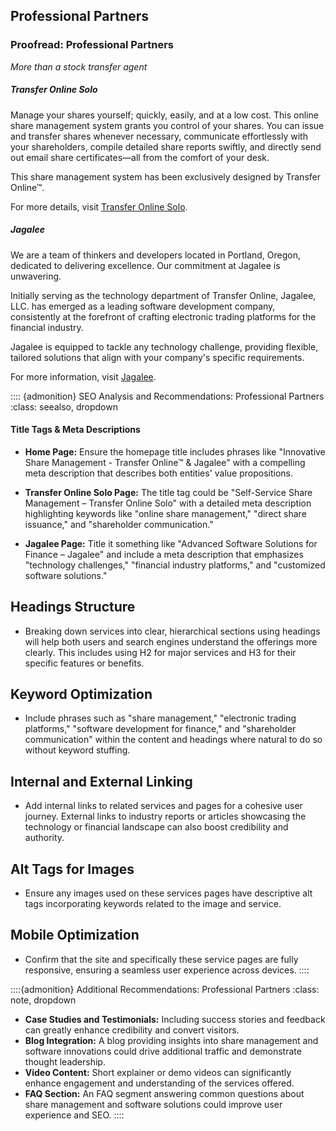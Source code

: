 ## Professional Partners

### Proofread: Professional Partners

*More than a stock transfer agent*

##### Transfer Online Solo
Manage your shares yourself; quickly, easily, and at a low cost. This online share management system grants you control of your shares. You can issue and transfer shares whenever necessary, communicate effortlessly with your shareholders, compile detailed share reports swiftly, and directly send out email share certificates—all from the comfort of your desk.

This share management system has been exclusively designed by Transfer Online™.

For more details, visit [Transfer Online Solo](#).

##### Jagalee
We are a team of thinkers and developers located in Portland, Oregon, dedicated to delivering excellence. Our commitment at Jagalee is unwavering.

Initially serving as the technology department of Transfer Online, Jagalee, LLC. has emerged as a leading software development company, consistently at the forefront of crafting electronic trading platforms for the financial industry.

Jagalee is equipped to tackle any technology challenge, providing flexible, tailored solutions that align with your company's specific requirements.

For more information, visit [Jagalee](#).


:::: {admonition} SEO Analysis and Recommendations: Professional Partners
:class: seealso, dropdown

#### Title Tags & Meta Descriptions

- **Home Page:** Ensure the homepage title includes phrases like "Innovative Share Management - Transfer Online™ & Jagalee" with a compelling meta description that describes both entities' value propositions.
  
- **Transfer Online Solo Page:** The title tag could be "Self-Service Share Management – Transfer Online Solo" with a detailed meta description highlighting keywords like "online share management," "direct share issuance," and "shareholder communication."
  
- **Jagalee Page:** Title it something like "Advanced Software Solutions for Finance – Jagalee" and include a meta description that emphasizes "technology challenges," "financial industry platforms," and "customized software solutions."

## Headings Structure

- Breaking down services into clear, hierarchical sections using headings will help both users and search engines understand the offerings more clearly. This includes using H2 for major services and H3 for their specific features or benefits.

## Keyword Optimization

- Include phrases such as "share management," "electronic trading platforms," "software development for finance," and "shareholder communication" within the content and headings where natural to do so without keyword stuffing.

## Internal and External Linking

- Add internal links to related services and pages for a cohesive user journey. External links to industry reports or articles showcasing the technology or financial landscape can also boost credibility and authority.

## Alt Tags for Images

- Ensure any images used on these services pages have descriptive alt tags incorporating keywords related to the image and service.

## Mobile Optimization

- Confirm that the site and specifically these service pages are fully responsive, ensuring a seamless user experience across devices.
::::

::::{admonition} Additional Recommendations: Professional Partners
:class: note, dropdown

- **Case Studies and Testimonials:** Including success stories and feedback can greatly enhance credibility and convert visitors.
- **Blog Integration:** A blog providing insights into share management and software innovations could drive additional traffic and demonstrate thought leadership.
- **Video Content:** Short explainer or demo videos can significantly enhance engagement and understanding of the services offered.
- **FAQ Section:** An FAQ segment answering common questions about share management and software solutions could improve user experience and SEO.
::::


